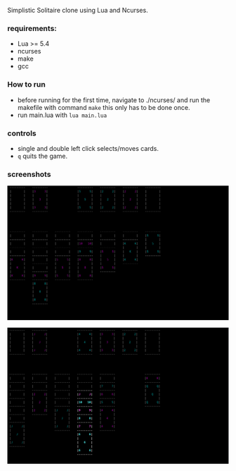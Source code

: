 Simplistic Solitaire clone using Lua and Ncurses.

### requirements:  
  - Lua >= 5.4
  - ncurses
  - make
  - gcc
   
### How to run
- before running for the first time, navigate to ./ncurses/ and run the makefile with command ```make``` this only has to be done once.
- run main.lua with ```lua main.lua```


### controls
  - single and double left click selects/moves cards.
  - ```q``` quits the game.


### screenshots
![screenshot1](./screenshots/screenshot1.png)  
  
![screenshot1](./screenshots/screenshot2.png)
